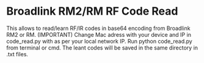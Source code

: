 # Broadlink RM2/RM RF Code Read

This allows to read/learn RF/IR codes in base64 encoding from Broadlink RM2 or RM.
(IMPORTANT) Change Mac adress with your device and IP in code_read.py with as per your local network IP.
Run python code_read.py from terminal or cmd.
The leant codes will be saved in the same directory in .txt files.
